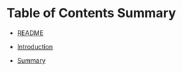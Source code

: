 # Table of Contents Summary



* [README](/../README.md)

* [Introduction](/docs/README.md)

* [Summary](/docs/SUMMARY.md)


